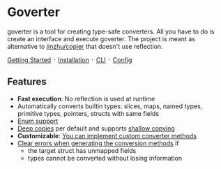 <script setup>
import { data as libVersion } from './version.data.js'
</script>
# Goverter

goverter is a tool for creating type-safe converters. All you have to
do is create an interface and execute goverter. The project is meant as
alternative to [jinzhu/copier](https://github.com/jinzhu/copier) that doesn't
use reflection.

[Getting Started](./guide/getting-started) ᛫
[Installation](./guide/install) ᛫
[CLI](./reference/cli) ᛫
[Config](./reference/settings)

## Features

- **Fast execution**: No reflection is used at runtime
- Automatically converts builtin types: slices, maps, named types, primitive
  types, pointers, structs with same fields
- [Enum support](./guide/enum)
- [Deep copies](https://en.wikipedia.org/wiki/Object_copying#Deep_copy) per
  default and supports [shallow
  copying](https://en.wikipedia.org/wiki/Object_copying#Shallow_copy)
- **Customizable**: [You can implement custom converter methods](./reference/extend)
- [Clear errors when generating the conversion methods](./guide/error-early) if
  - the target struct has unmapped fields
  - types cannot be converted without losing information
